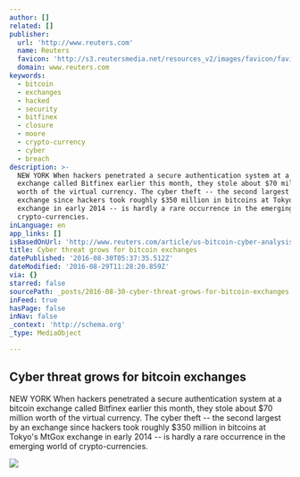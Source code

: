 ```yaml
---
author: []
related: []
publisher:
  url: 'http://www.reuters.com'
  name: Reuters
  favicon: 'http://s3.reutersmedia.net/resources_v2/images/favicon/favicon.ico'
  domain: www.reuters.com
keywords:
  - bitcoin
  - exchanges
  - hacked
  - security
  - bitfinex
  - closure
  - moore
  - crypto-currency
  - cyber
  - breach
description: >-
  NEW YORK When hackers penetrated a secure authentication system at a bitcoin
  exchange called Bitfinex earlier this month, they stole about $70 million
  worth of the virtual currency. The cyber theft -- the second largest by an
  exchange since hackers took roughly $350 million in bitcoins at Tokyo's MtGox
  exchange in early 2014 -- is hardly a rare occurrence in the emerging world of
  crypto-currencies.
inLanguage: en
app_links: []
isBasedOnUrl: 'http://www.reuters.com/article/us-bitcoin-cyber-analysis-idUSKCN11411T'
title: Cyber threat grows for bitcoin exchanges
datePublished: '2016-08-30T05:37:35.512Z'
dateModified: '2016-08-29T11:28:20.859Z'
via: {}
starred: false
sourcePath: _posts/2016-08-30-cyber-threat-grows-for-bitcoin-exchanges.md
inFeed: true
hasPage: false
inNav: false
_context: 'http://schema.org'
_type: MediaObject

---
```

<article style=""><h1>Cyber threat grows for bitcoin exchanges</h1><p>NEW YORK When hackers penetrated a secure authentication system at a bitcoin exchange called Bitfinex earlier this month, they stole about $70 million worth of the virtual currency. The cyber theft -- the second largest by an exchange since hackers took roughly $350 million in bitcoins at Tokyo's MtGox exchange in early 2014 -- is hardly a rare occurrence in the emerging world of crypto-currencies.</p><img src="http://s4.reutersmedia.net/resources/r/?m=02&amp;d=20160829&amp;t=2&amp;i=1151432479&amp;w=&amp;fh=545px&amp;fw=&amp;ll=&amp;pl=&amp;sq=&amp;r=LYNXNPEC7S0HV" /></article>